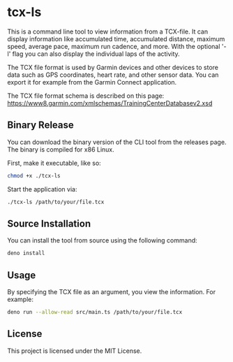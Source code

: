 # tcx-ls

This is a command line tool to view information from a TCX-file. It can display information like accumulated time, accumulated distance, maximum speed, average pace, maximum run cadence, and more.
With the optional '-l' flag you can also display the individual laps of the activity.

The TCX file format is used by Garmin devices and other devices to store data such as GPS coordinates, heart rate, and other sensor data. You can export it for example from the Garmin Connect application.

The TCX file format schema is described on this page: https://www8.garmin.com/xmlschemas/TrainingCenterDatabasev2.xsd


## Binary Release

You can download the binary version of the CLI tool from the releases page. The binary is compiled for x86 Linux.

First, make it executable, like so:

```bash
chmod +x ./tcx-ls
```

Start the application via:

```bash
./tcx-ls /path/to/your/file.tcx
```

## Source Installation

You can install the tool from source using the following command:

```bash
deno install 
```

## Usage

By specifying the TCX file as an argument, you view the information. For example:

```bash
deno run --allow-read src/main.ts /path/to/your/file.tcx
```

## License

This project is licensed under the MIT License.
